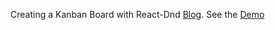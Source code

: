 Creating a Kanban Board with React-Dnd [Blog](https://bobbyhuangblog.wordpress.com/2017/11/08/using-react-drag-and-drop/).
See the [Demo](https://bh792.github.io/kanban-board-react-dnd/)
